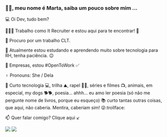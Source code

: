 
 
### 👋🏻, meu nome é Marta, saiba um pouco sobre mim ...

💻 Oi Dev, tudo bem? 

👩🏼‍💻 Trabalho como It Recruiter e estou aqui para te encontrar! 👀
   
🔭 Procuro por um trabalho CLT. 
 
🌱 Atualmente estou estudando e aprendendo muito sobre tecnologia para RH, tenha paciência. 😉

🏢 Empresas, estou #OpenToWork ✅ 

♀️ Pronouns: She /  Dela

📌 Curto tecnologia 💻, trilha ⛰, rapel 🧗‍♀️, séries e filmes 📺, animais, em especial, my dogs 🐕🐕, poesia... ahhh... eu amo ler poesia (só não me pergunte nome de livros, porque eu esqueço) 📚 curto tantas outras coisas, que aqui, não caberia. Mentira, caberiam sim! 😜:trollface:
 
📫 Quer falar comigo? Clique aqui ↙

  
 <div>
  <a align="center" href="https://www.linkedin.com/in/martarochagracilianolino" target="_blank"><img src="https://img.shields.io/badge/-LinkedIn-%230077B5?style=for-the-badge&logo=linkedin&logoColor=white" target="_blank"></a>
<a  align="center" href="https://api.whatsapp.com/send?phone=5521986101800"  target="_blank"><img src="https://img.shields.io/badge/WhatsApp-25D366?style=for-the-badge&logo=whatsapp&logoColor=white" target="_blank"></a>
</div>
  
  

 

